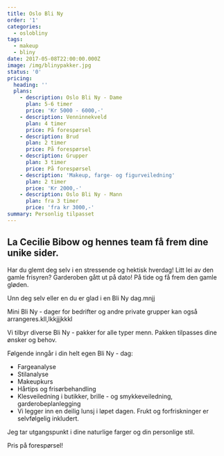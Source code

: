 ```yaml
---
title: Oslo Bli Ny
order: '1'
categories:
  - oslobliny
tags:
  - makeup
  - bliny
date: 2017-05-08T22:00:00.000Z
image: /img/blinypakker.jpg
status: '0'
pricing:
  heading: ''
  plans:
    - description: Oslo Bli Ny - Dame
      plan: 5-6 timer
      price: 'Kr 5000 - 6000,-'
    - description: Venninnekveld
      plan: 4 timer
      price: På forespørsel
    - description: Brud
      plan: 2 timer
      price: På forespørsel
    - description: Grupper
      plan: 3 timer
      price: På forespørsel
    - description: 'Makeup, farge- og figurveiledning'
      plan: 2 timer
      price: 'Kr 2000,-'
    - description: Oslo Bli Ny - Mann
      plan: fra 3 timer
      price: 'fra kr 3000,-'
summary: Personlig tilpasset
---
```

## La Cecilie Bibow og hennes team få frem dine unike sider.

Har du glemt deg selv i en stressende og hektisk hverdag! Litt lei av den gamle frisyren? Garderoben gått ut på dato! På tide og få frem den gamle gløden.

Unn deg selv eller en du er glad i en Bli Ny dag.mnjj

Mini Bli Ny - dager for bedrifter og andre private grupper kan også arrangeres.kll,lkkjjjkkkl

Vi tilbyr diverse Bli Ny - pakker for alle typer menn. Pakken tilpasses dine ønsker og behov.

Følgende inngår i din helt egen Bli Ny - dag:

* Fargeanalyse
* Stilanalyse
* Makeupkurs
* Hårtips og frisørbehandling
* Klesveiledning i butikker, brille - og smykkeveiledning, garderobeplanlegging
* Vi legger inn en deilig lunsj i løpet dagen. Frukt og forfriskninger er selvfølgelig inkludert.

Jeg tar utgangspunkt i dine naturlige farger og din personlige stil.

Pris på forespørsel!
